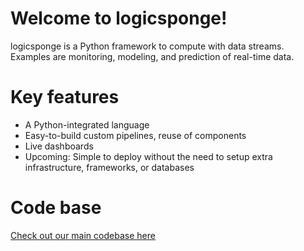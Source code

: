 # Welcome to logicsponge!

logicsponge is a Python framework to compute with data streams. Examples are monitoring, modeling, and prediction of real-time data.

# Key features

- A Python-integrated language
- Easy-to-build custom pipelines, reuse of components
- Live dashboards
- Upcoming: Simple to deploy without the need to setup extra infrastructure, frameworks, or databases

# Code base

[Check out our main codebase here](https://github.com/innatelogic/logicsponge-core/)
